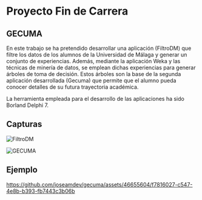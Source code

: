 # Proyecto Fin de Carrera

## GECUMA

En este trabajo se ha pretendido desarrollar una aplicación (FiltroDM) que filtre los datos de los alumnos de la Universidad de Málaga y generar un conjunto de experiencias. Además, mediante la aplicación Weka y las técnicas de minería de datos, se emplean dichas experiencias para generar árboles de toma de decisión. Estos árboles son la base de la segunda aplicación desarrollada (Gecuma) que permite que el alumno pueda conocer detalles de su futura trayectoria académica.

La herramienta empleada para el desarrollo de las aplicaciones ha sido Borland Delphi 7.

## Capturas

![FiltroDM](https://github.com/joseamdev/gecuma/blob/master/res/captura-FiltroDM.png?raw=true)

![GECUMA](https://github.com/joseamdev/gecuma/blob/master/res/captura-GECUMA.png?raw=true)

## Ejemplo

https://github.com/joseamdev/gecuma/assets/46655604/f7816027-c547-4e8b-b393-fb7443c3b06b
